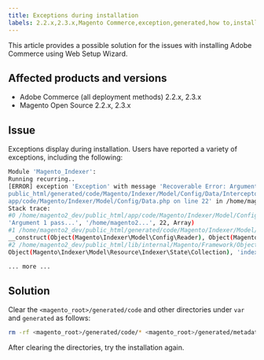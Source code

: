 ```yaml
---
title: Exceptions during installation
labels: 2.2.x,2.3.x,Magento Commerce,exception,generated,how to,install,installation,var,web setup wizard,Adobe Commerce,cloud infrastructure,on-premises
---
```


This article provides a possible solution for the issues with installing Adobe Commerce using Web Setup Wizard.

## Affected products and versions

* Adobe Commerce (all deployment methods) 2.2.x, 2.3.x
* Magento Open Source 2.2.x, 2.3.x

## Issue

Exceptions display during installation. Users have reported a variety of exceptions, including the following:

```bash
Module 'Magento_Indexer':
Running recurring..
[ERROR] exception 'Exception' with message 'Recoverable Error: Argument 1 passed to Magento\Indexer\Model\Config\Data::__construct() must be an instance of Magento\Framework\Indexer\Config\Reader, instance of Magento\Indexer\Model\Config\Reader given, called in /home/magento2_dev/
public_html/generated/code/Magento/Indexer/Model/Config/Data/Interceptor.php on line 14 and defined in /home/magento2_dev/public_html/
app/code/Magento/Indexer/Model/Config/Data.php on line 22' in /home/magento2_dev/public_html/lib/internal/Magento/Framework/App/ErrorHandler.php:67
Stack trace:
#0 /home/magento2_dev/public_html/app/code/Magento/Indexer/Model/Config/Data.php(22): Magento\Framework\App\ErrorHandler->handler(4096,
'Argument 1 pass...', '/home/magento2...', 22, Array)
#1 /home/magento2_dev/public_html/generated/code/Magento/Indexer/Model/Config/Data/Interceptor.php(14): Magento\Indexer\Model\Config\Data->
__construct(Object(Magento\Indexer\Model\Config\Reader), Object(Magento\Framework\App\Cache\Type\Config), Object(Magento\Indexer\Model\Resource\Indexer\State\Collection), 'indexer_config')
#2 /home/magento2_dev/public_html/lib/internal/Magento/Framework/ObjectManager/Factory/AbstractFactory.php(103): Magento\Indexer\Model\Config\Data\Interceptor->__construct(Object(Magento\Indexer\Model\Config\Reader), Object(Magento\Framework\App\Cache\Type\Config),
Object(Magento\Indexer\Model\Resource\Indexer\State\Collection), 'indexer_config')

... more ...
```

## Solution

Clear the `<magento_root>/generated/code` and other directories under `var` and `generated` as follows:

```bash
rm -rf <magento_root>/generated/code/* <magento_root>/generated/metadata/* <magento_root>/var/cache/*
```

After clearing the directories, try the installation again.
